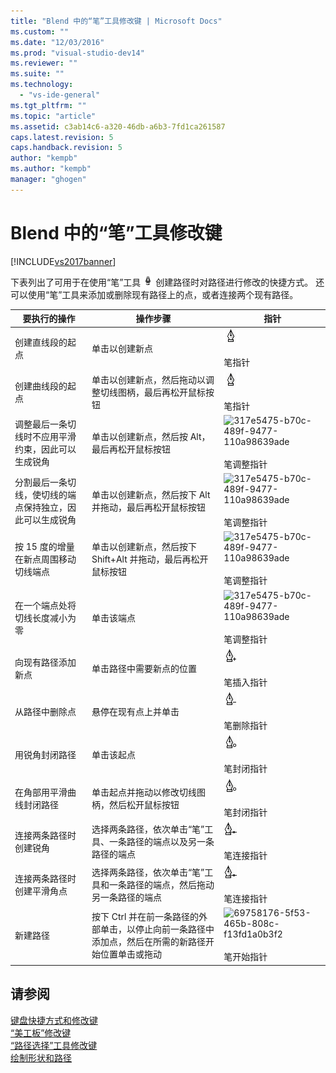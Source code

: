 ```yaml
---
title: "Blend 中的“笔”工具修改键 | Microsoft Docs"
ms.custom: ""
ms.date: "12/03/2016"
ms.prod: "visual-studio-dev14"
ms.reviewer: ""
ms.suite: ""
ms.technology: 
  - "vs-ide-general"
ms.tgt_pltfrm: ""
ms.topic: "article"
ms.assetid: c3ab14c6-a320-46db-a6b3-7fd1ca261587
caps.latest.revision: 5
caps.handback.revision: 5
author: "kempb"
ms.author: "kempb"
manager: "ghogen"
---
```

# Blend 中的“笔”工具修改键
[!INCLUDE[vs2017banner](../code-quality/includes/vs2017banner.md)]

下表列出了可用于在使用“笔”工具 ![](../designers/media/d514358f-185a-412f-a55d-36633b25dc8a.png "d514358f\-185a\-412f\-a55d\-36633b25dc8a") 创建路径时对路径进行修改的快捷方式。  还可以使用“笔”工具来添加或删除现有路径上的点，或者连接两个现有路径。  
  
|要执行的操作|操作步骤|指针|  
|------------|----------|--------|  
|创建直线段的起点|单击以创建新点|![](../designers/media/0bfb1b71-80ac-4ad4-aed8-40e09f8b7ab8.png "0bfb1b71\-80ac\-4ad4\-aed8\-40e09f8b7ab8")<br /><br /> 笔指针|  
|创建曲线段的起点|单击以创建新点，然后拖动以调整切线图柄，最后再松开鼠标按钮|![](../designers/media/0bfb1b71-80ac-4ad4-aed8-40e09f8b7ab8.png "0bfb1b71\-80ac\-4ad4\-aed8\-40e09f8b7ab8")<br /><br /> 笔指针|  
|调整最后一条切线时不应用平滑约束，因此可以生成锐角|单击以创建新点，然后按 Alt，最后再松开鼠标按钮|![](../designers/media/317e5475-b70c-489f-9477-110a98639ade.png "317e5475\-b70c\-489f\-9477\-110a98639ade")<br /><br /> 笔调整指针|  
|分割最后一条切线，使切线的端点保持独立，因此可以生成锐角|单击以创建新点，然后按下 Alt 并拖动，最后再松开鼠标按钮|![](../designers/media/317e5475-b70c-489f-9477-110a98639ade.png "317e5475\-b70c\-489f\-9477\-110a98639ade")<br /><br /> 笔调整指针|  
|按 15 度的增量在新点周围移动切线端点|单击以创建新点，然后按下 Shift\+Alt 并拖动，最后再松开鼠标按钮|![](../designers/media/317e5475-b70c-489f-9477-110a98639ade.png "317e5475\-b70c\-489f\-9477\-110a98639ade")<br /><br /> 笔调整指针|  
|在一个端点处将切线长度减小为零|单击该端点|![](../designers/media/317e5475-b70c-489f-9477-110a98639ade.png "317e5475\-b70c\-489f\-9477\-110a98639ade")<br /><br /> 笔调整指针|  
|向现有路径添加新点|单击路径中需要新点的位置|![](../designers/media/b004ad5a-33a4-46ae-81c0-20be0d819332.png "b004ad5a\-33a4\-46ae\-81c0\-20be0d819332")<br /><br /> 笔插入指针|  
|从路径中删除点|悬停在现有点上并单击|![](../designers/media/08a64b78-f3df-4730-8169-c56b5631b071.png "08a64b78\-f3df\-4730\-8169\-c56b5631b071")<br /><br /> 笔删除指针|  
|用锐角封闭路径|单击该起点|![](../designers/media/a12fd3b4-a553-4762-b01c-c35efa594362.png "a12fd3b4\-a553\-4762\-b01c\-c35efa594362")<br /><br /> 笔封闭指针|  
|在角部用平滑曲线封闭路径|单击起点并拖动以修改切线图柄，然后松开鼠标按钮|![](../designers/media/a12fd3b4-a553-4762-b01c-c35efa594362.png "a12fd3b4\-a553\-4762\-b01c\-c35efa594362")<br /><br /> 笔封闭指针|  
|连接两条路径时创建锐角|选择两条路径，依次单击“笔”工具、一条路径的端点以及另一条路径的端点|![](../designers/media/bd12dfa4-112e-4f37-9765-3479e6b69894.png "bd12dfa4\-112e\-4f37\-9765\-3479e6b69894")<br /><br /> 笔连接指针|  
|连接两条路径时创建平滑角点|选择两条路径，依次单击“笔”工具和一条路径的端点，然后拖动另一条路径的端点|![](../designers/media/bd12dfa4-112e-4f37-9765-3479e6b69894.png "bd12dfa4\-112e\-4f37\-9765\-3479e6b69894")<br /><br /> 笔连接指针|  
|新建路径|按下 Ctrl 并在前一条路径的外部单击，以停止向前一条路径中添加点，然后在所需的新路径开始位置单击或拖动|![](../designers/media/69758176-5f53-465b-808c-f13fd1a0b3f2.png "69758176\-5f53\-465b\-808c\-f13fd1a0b3f2")<br /><br /> 笔开始指针|  
  
## 请参阅  
 [键盘快捷方式和修改键](../designers/keyboard-shortcuts-and-modifier-keys-in-blend.md)   
 [“美工板”修改键](../designers/artboard-modifier-keys-in-blend.md)   
 [“路径选择”工具修改键](../designers/direct-selection-tool-modifier-keys-in-blend.md)   
 [绘制形状和路径](../designers/draw-shapes-and-paths.md)